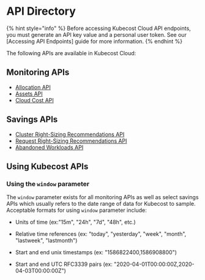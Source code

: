 # API Directory

{% hint style="info" %}
Before accessing Kubecost Cloud API endpoints, you must generate an API key value and a personal user token. See our [Accessing API Endpoints] guide for more information.
{% endhint %}

The following APIs are available in Kubecost Cloud:

## Monitoring APIs

* [Allocation API](/apis/api-directory/allocation-api.md)
* [Assets API](/apis/api-directory/assets-api.md)
* [Cloud Cost API](/apis/api-directory/cloud-cost-api.md)

## Savings APIs

* [Cluster Right-Sizing Recommendations API](/apis/api-directory/cluster-right-sizing-api.md)
* [Request Right-Sizing Recommendations API](/apis/api-directory/request-right-sizing-api.md)
* [Abandoned Workloads API](/apis/api-directory/abandoned-workloads-api.md)

## Using Kubecost APIs

### Using the `window` parameter

The `window` parameter exists for all monitoring APIs as well as select savings APIs which usually refers to the date range of data for Kubecost to sample. Acceptable formats for using `window` parameter include:

* Units of time (ex:"15m", "24h", "7d", "48h", etc.)

* Relative time references (ex: "today", "yesterday", "week", "month", "lastweek", "lastmonth")

* Start and end unix timestamps (ex: "1586822400,1586908800")

* Start and end UTC RFC3339 pairs (ex: "2020-04-01T00:00:00Z,2020-04-03T00:00:00Z")